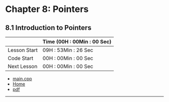 # Chapter 8: Pointers
## 8.1 Introduction to Pointers
||Time (00H : 00Min : 00 Sec)|
|-|-|
 |Lesson Start           | 09H : 53Min : 26 Sec |  
 |Code Start             | 00H : 00Min : 00 Sec |  
 |Next Lesson            | 00H : 00Min : 00 Sec | 
* [main.cpp](./main.cpp)
* [Home](/README.md)
* [pdf]()

---
